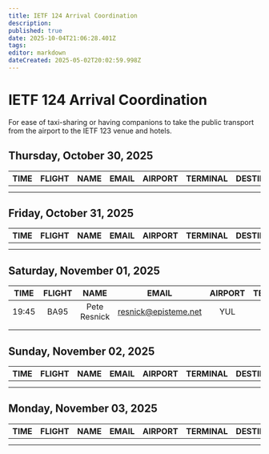 ```yaml
---
title: IETF 124 Arrival Coordination
description: 
published: true
date: 2025-10-04T21:06:28.401Z
tags: 
editor: markdown
dateCreated: 2025-05-02T20:02:59.998Z
---
```


# IETF 124 Arrival Coordination
For ease of taxi-sharing or having companions to take the public transport from the airport to the IETF 123 venue and hotels.

## Thursday, October 30, 2025

| TIME | FLIGHT | NAME | EMAIL | AIRPORT | TERMINAL | DESTINATION | NOTES |
|:----:|:------:|:----:|:-----:|:-------:|:--------:|:-----------:|:-----:|
|  |  |  |  |  |  |  |       |
|      |        |      |       |         |          |             |       |


## Friday, October 31, 2025

| TIME | FLIGHT | NAME | EMAIL | AIRPORT | TERMINAL | DESTINATION | NOTES |
|:----:|:------:|:----:|:-----:|:-------:|:--------:|:-----------:|:-----:|
||| |  |   | |  | |
|      |       |      |       |         |          |             |       |

## Saturday, November 01, 2025

| TIME | FLIGHT | NAME | EMAIL | AIRPORT | TERMINAL | DESTINATION | NOTES |
|:----:|:------:|:----:|:-----:|:-------:|:--------:|:-----------:|:-----:|
| 19:45 | BA95 | Pete Resnick  | resnick@episteme.net | YUL |   | Fairmont |       |
|      |        |      |       |         |          |             |       |
|      |        |      |       |         |          |             |       | 

## Sunday, November 02, 2025

| TIME | FLIGHT | NAME | EMAIL | AIRPORT | TERMINAL | DESTINATION | NOTES |
|:----:|:------:|:----:|:-----:|:-------:|:--------:|:-----------:|:-----:|
|      |        |      |       |         |          |             |       |
|      |        |      |       |         |          |             |       |

## Monday, November 03, 2025

| TIME | FLIGHT | NAME | EMAIL | AIRPORT | TERMINAL | DESTINATION | NOTES |
|:----:|:------:|:----:|:-----:|:-------:|:--------:|:-----------:|:-----:|
|      |        |      |       |         |          |             |       |
|      |        |      |       |         |          |             |       |



